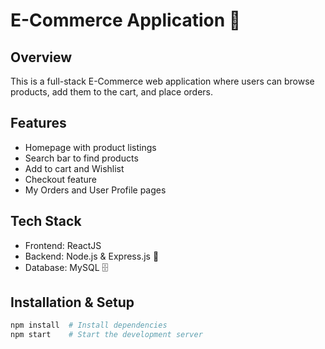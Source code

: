 # E-Commerce Application 🛒

## Overview
This is a full-stack E-Commerce web application where users can browse products, add them to the cart, and place orders.

## Features
-  Homepage with product listings
-  Search bar to find products
-  Add to cart and Wishlist
-  Checkout feature
-  My Orders and User Profile pages

## Tech Stack
- Frontend: ReactJS 
- Backend: Node.js & Express.js 🚀
- Database: MySQL 🗄️

## Installation & Setup
```sh
npm install  # Install dependencies
npm start    # Start the development server

